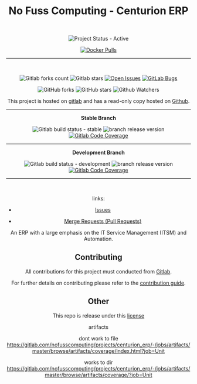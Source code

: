 <span style="text-align: center;">

# No Fuss Computing - Centurion ERP

<br>

![Project Status - Active](https://img.shields.io/badge/Project%20Status-Active-green?logo=gitlab&style=plastic) 


[![Docker Pulls](https://img.shields.io/docker/pulls/nofusscomputing/centurion-erp?style=plastic&logo=docker&color=0db7ed)](https://hub.docker.com/r/nofusscomputing/centurion-erp)



----

<br>

![Gitlab forks count](https://img.shields.io/badge/dynamic/json?label=Forks&query=%24.forks_count&url=https%3A%2F%2Fgitlab.com%2Fapi%2Fv4%2Fprojects%2F57560288%2F&color=ff782e&logo=gitlab&style=plastic) ![Gitlab stars](https://img.shields.io/badge/dynamic/json?label=Stars&query=%24.star_count&url=https%3A%2F%2Fgitlab.com%2Fapi%2Fv4%2Fprojects%2F57560288%2F&color=ff782e&logo=gitlab&style=plastic) [![Open Issues](https://img.shields.io/badge/dynamic/json?color=ff782e&logo=gitlab&style=plastic&label=Open%20Issues&query=%24.statistics.counts.opened&url=https%3A%2F%2Fgitlab.com%2Fapi%2Fv4%2Fprojects%2F57560288%2Fissues_statistics)](https://gitlab.com/nofusscomputing/projects/centurion_erp/-/issues) [![GitLab Bugs](https://img.shields.io/gitlab/issues/open/nofusscomputing%2Fprojects%2Fcenturion_erp?labels=type%3A%3Abug&style=plastic&logo=gitlab&label=Bug%20Fixes%20Required&color=fc6d26)](https://gitlab.com/nofusscomputing/projects/centurion_erp/-/issues/?sort=created_date&state=opened&label_name%5B%5D=type%3A%3Abug)



![GitHub forks](https://img.shields.io/github/forks/NofussComputing/centurion_erp?logo=github&style=plastic&color=000000&labell=Forks) ![GitHub stars](https://img.shields.io/github/stars/NofussComputing/centurion_erp?color=000000&logo=github&style=plastic) ![Github Watchers](https://img.shields.io/github/watchers/NofussComputing/centurion_erp?color=000000&label=Watchers&logo=github&style=plastic)
<br>

This project is hosted on [gitlab](https://gitlab.com/nofusscomputing/projects/centurion_erp) and has a read-only copy hosted on [Github](https://github.com/NofussComputing/centurion_erp).

----

**Stable Branch**

![Gitlab build status - stable](https://img.shields.io/badge/dynamic/json?color=ff782e&label=Build&query=0.status&url=https%3A%2F%2Fgitlab.com%2Fapi%2Fv4%2Fprojects%2F57560288%2Fpipelines%3Fref%3Dmaster&logo=gitlab&style=plastic) ![branch release version](https://img.shields.io/badge/dynamic/yaml?color=ff782e&logo=gitlab&style=plastic&label=Release&query=%24.commitizen.version&url=https%3A//gitlab.com/nofusscomputing/projects/centurion_erp%2F-%2Fraw%2Fmaster%2F.cz.yaml) [![Gitlab Code Coverage](https://img.shields.io/gitlab/pipeline-coverage/nofusscomputing%2Fprojects%2Fcenturion_erp?branch=master&style=plastic&logo=gitlab&label=Test%20Coverage)](https://gitlab.com/nofusscomputing/projects/centurion_erp/-/jobs/artifacts/master/browse/artifacts/coverage/?job=Unit)


----

**Development Branch** 

![Gitlab build status - development](https://img.shields.io/badge/dynamic/json?color=ff782e&label=Build&query=0.status&url=https%3A%2F%2Fgitlab.com%2Fapi%2Fv4%2Fprojects%2F57560288%2Fpipelines%3Fref%3Ddevelopment&logo=gitlab&style=plastic) ![branch release version](https://img.shields.io/badge/dynamic/yaml?color=ff782e&logo=gitlab&style=plastic&label=Release&query=%24.commitizen.version&url=https%3A//gitlab.com/nofusscomputing/projects/centurion_erp%2F-%2Fraw%2Fdevelopment%2F.cz.yaml) [![Gitlab Code Coverage](https://img.shields.io/gitlab/pipeline-coverage/nofusscomputing%2Fprojects%2Fcenturion_erp?branch=development&style=plastic&logo=gitlab&label=Test%20Coverage)](https://gitlab.com/nofusscomputing/projects/centurion_erp/-/jobs/artifacts/development/browse/artifacts/coverage/?job=Unit)


----
<br>

</div>

links:

- [Issues](https://gitlab.com/nofusscomputing/projects/centurion_erp/-/issues)

- [Merge Requests (Pull Requests)](https://gitlab.com/nofusscomputing/projects/centurion_erp/-/merge_requests)


An ERP with a large emphasis on the IT Service Management (ITSM) and Automation.


## Contributing

All contributions for this project must conducted from [Gitlab](https://gitlab.com/nofusscomputing/projects/centurion_erp).

For further details on contributing please refer to the [contribution guide](CONTRIBUTING.md).


## Other

This repo is release under this [license](LICENSE)



















artifacts


dont work to file
https://gitlab.com/nofusscomputing/projects/centurion_erp/-/jobs/artifacts/master/browse/artifacts/coverage/index.html?job=Unit

works to dir
https://gitlab.com/nofusscomputing/projects/centurion_erp/-/jobs/artifacts/master/browse/artifacts/coverage/?job=Unit


